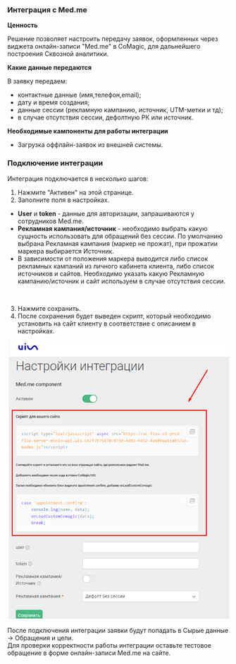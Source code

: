 ### Интеграция с Med.me <br />

**Ценность**  <br />

Решение позволяет настроить передачу заявок, оформленных через виджета онлайн-записи "Med.me" в CoMagic, для дальнейшего построения Сквозной аналитики. <br />

**Какие данные передаются** <br />    
  
В заявку передаем: <br />

- контактные данные (имя,телефон,email);
- дату и время создания;
- данные сессии (рекламную кампанию, источник, UTM-метки и тд);
- в случае отсутствия сессии, дефолтную РК или источник.  <br />

**Необходимые кампоненты для работы интеграции** <br /> 
- Загрузка оффлайн-заявок из внешней системы. <br /> 


### Подключение интеграции <br /> 

Интеграция подключается в несколько шагов: <br /> 

1. Нажмите "Активен" на этой странице. <br /> 
2. Заполните поля в настройках.  <br /> 

- **User** и **token** - данные для авторизации, запрашиваются у сотрудников Med.me.  
- **Рекламная кампания/источник** - необходимо выбрать какую сущность использовать для обращений без сессии.
По умолчанию выбрана Рекламная кампания (маркер не прожат), при прожатии маркера выбирается Источник.
- В зависимости от положения маркера выводится либо список рекламных кампаний из личного кабинета клиента, либо список источников и сайтов. Необходимо указать какую Рекламную кампанию/источник и сайт используем в случае отсутствия сессии.
<br /> 

3. Нажмите сохранить. <br /> 
4. После сохранения будет выведен скрипт, который необходимо установить на сайт клиенту в соответствие с описанием в настройках.

![image](medme.png)
<br /> 

После подключения интеграции заявки будут попадать в  Сырые данные -> Обращения и цели.  <br /> 
Для проверки корректности работы интеграции оставьте тестовое обращение в форме онлайн-записи Med.me на сайте. <br /> 



